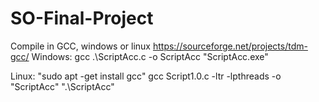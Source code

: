 # SO-Final-Project

Compile in GCC, windows or linux 
https://sourceforge.net/projects/tdm-gcc/
Windows: 
gcc .\ScriptAcc.c -o ScriptAcc 
"ScriptAcc.exe"

Linux: 
"sudo apt -get install gcc"
gcc Script1.0.c -ltr -lpthreads -o "ScriptAcc"
".\ScriptAcc"
